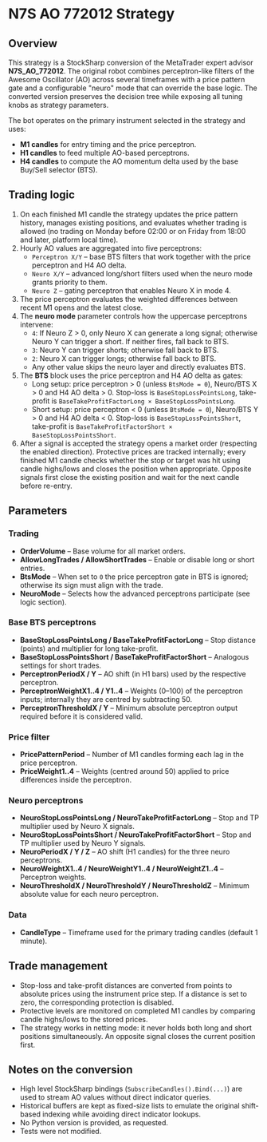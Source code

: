 # N7S AO 772012 Strategy

## Overview

This strategy is a StockSharp conversion of the MetaTrader expert advisor **N7S_AO_772012**. The original robot combines perceptron-like filters of the Awesome Oscillator (AO) across several timeframes with a price pattern gate and a configurable "neuro" mode that can override the base logic. The converted version preserves the decision tree while exposing all tuning knobs as strategy parameters.

The bot operates on the primary instrument selected in the strategy and uses:

- **M1 candles** for entry timing and the price perceptron.
- **H1 candles** to feed multiple AO-based perceptrons.
- **H4 candles** to compute the AO momentum delta used by the base Buy/Sell selector (BTS).

## Trading logic

1. On each finished M1 candle the strategy updates the price pattern history, manages existing positions, and evaluates whether trading is allowed (no trading on Monday before 02:00 or on Friday from 18:00 and later, platform local time).
2. Hourly AO values are aggregated into five perceptrons:
   - `Perceptron X/Y` – base BTS filters that work together with the price perceptron and H4 AO delta.
   - `Neuro X/Y` – advanced long/short filters used when the neuro mode grants priority to them.
   - `Neuro Z` – gating perceptron that enables Neuro X in mode 4.
3. The price perceptron evaluates the weighted differences between recent M1 opens and the latest close.
4. The **neuro mode** parameter controls how the uppercase perceptrons intervene:
   - `4`: If Neuro Z > 0, only Neuro X can generate a long signal; otherwise Neuro Y can trigger a short. If neither fires, fall back to BTS.
   - `3`: Neuro Y can trigger shorts; otherwise fall back to BTS.
   - `2`: Neuro X can trigger longs; otherwise fall back to BTS.
   - Any other value skips the neuro layer and directly evaluates BTS.
5. The **BTS** block uses the price perceptron and H4 AO delta as gates:
   - Long setup: price perceptron > 0 (unless `BtsMode = 0`), Neuro/BTS X > 0 and H4 AO delta > 0. Stop-loss is `BaseStopLossPointsLong`, take-profit is `BaseTakeProfitFactorLong × BaseStopLossPointsLong`.
   - Short setup: price perceptron < 0 (unless `BtsMode = 0`), Neuro/BTS Y > 0 and H4 AO delta < 0. Stop-loss is `BaseStopLossPointsShort`, take-profit is `BaseTakeProfitFactorShort × BaseStopLossPointsShort`.
6. After a signal is accepted the strategy opens a market order (respecting the enabled direction). Protective prices are tracked internally; every finished M1 candle checks whether the stop or target was hit using candle highs/lows and closes the position when appropriate. Opposite signals first close the existing position and wait for the next candle before re-entry.

## Parameters

### Trading
- **OrderVolume** – Base volume for all market orders.
- **AllowLongTrades / AllowShortTrades** – Enable or disable long or short entries.
- **BtsMode** – When set to `0` the price perceptron gate in BTS is ignored; otherwise its sign must align with the trade.
- **NeuroMode** – Selects how the advanced perceptrons participate (see logic section).

### Base BTS perceptrons
- **BaseStopLossPointsLong / BaseTakeProfitFactorLong** – Stop distance (points) and multiplier for long take-profit.
- **BaseStopLossPointsShort / BaseTakeProfitFactorShort** – Analogous settings for short trades.
- **PerceptronPeriodX / Y** – AO shift (in H1 bars) used by the respective perceptron.
- **PerceptronWeightX1..4 / Y1..4** – Weights (0–100) of the perceptron inputs; internally they are centred by subtracting 50.
- **PerceptronThresholdX / Y** – Minimum absolute perceptron output required before it is considered valid.

### Price filter
- **PricePatternPeriod** – Number of M1 candles forming each lag in the price perceptron.
- **PriceWeight1..4** – Weights (centred around 50) applied to price differences inside the perceptron.

### Neuro perceptrons
- **NeuroStopLossPointsLong / NeuroTakeProfitFactorLong** – Stop and TP multiplier used by Neuro X signals.
- **NeuroStopLossPointsShort / NeuroTakeProfitFactorShort** – Stop and TP multiplier used by Neuro Y signals.
- **NeuroPeriodX / Y / Z** – AO shift (H1 candles) for the three neuro perceptrons.
- **NeuroWeightX1..4 / NeuroWeightY1..4 / NeuroWeightZ1..4** – Perceptron weights.
- **NeuroThresholdX / NeuroThresholdY / NeuroThresholdZ** – Minimum absolute value for each neuro perceptron.

### Data
- **CandleType** – Timeframe used for the primary trading candles (default 1 minute).

## Trade management

- Stop-loss and take-profit distances are converted from points to absolute prices using the instrument price step. If a distance is set to zero, the corresponding protection is disabled.
- Protective levels are monitored on completed M1 candles by comparing candle highs/lows to the stored prices.
- The strategy works in netting mode: it never holds both long and short positions simultaneously. An opposite signal closes the current position first.

## Notes on the conversion

- High level StockSharp bindings (`SubscribeCandles().Bind(...)`) are used to stream AO values without direct indicator queries.
- Historical buffers are kept as fixed-size lists to emulate the original shift-based indexing while avoiding direct indicator lookups.
- No Python version is provided, as requested.
- Tests were not modified.
